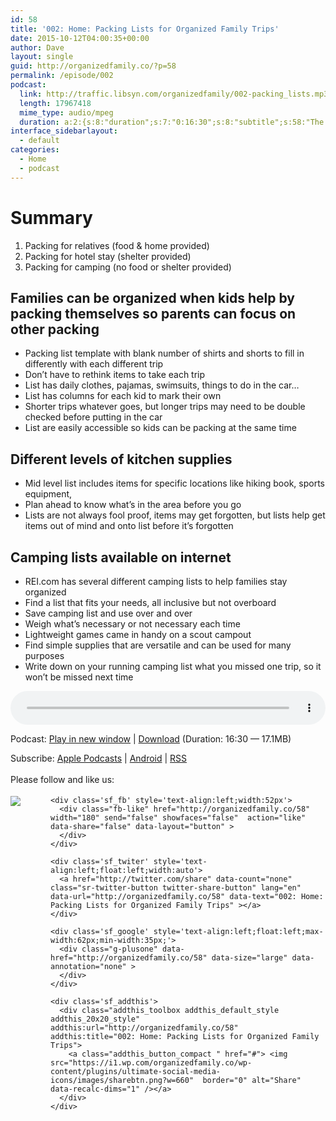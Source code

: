 ```yaml
---
id: 58
title: '002: Home: Packing Lists for Organized Family Trips'
date: 2015-10-12T04:00:35+00:00
author: Dave
layout: single
guid: http://organizedfamily.co/?p=58
permalink: /episode/002
podcast:
  link: http://traffic.libsyn.com/organizedfamily/002-packing_lists.mp3
  length: 17967418
  mime_type: audio/mpeg
  duration: a:2:{s:8:"duration";s:7:"0:16:30";s:8:"subtitle";s:58:"The Mitchells share how to pack for organized family trips";}
interface_sidebarlayout:
  - default
categories:
  - Home
  - podcast
---
```

# Summary

  1. Packing for relatives (food & home provided)
  2. Packing for hotel stay (shelter provided)
  3. Packing for camping (no food or shelter provided)

## Families can be organized when kids help by packing themselves so parents can focus on other packing

  * Packing list template with blank number of shirts and shorts to fill in differently with each different trip
  * Don’t have to rethink items to take each trip
  * List has daily clothes, pajamas, swimsuits, things to do in the car…
  * List has columns for each kid to mark their own
  * Shorter trips whatever goes, but longer trips may need to be double checked before putting in the car
  * List are easily accessible so kids can be packing at the same time

## Different levels of kitchen supplies

  * Mid level list includes items for specific locations like hiking book, sports equipment,
  * Plan ahead to know what’s in the area before you go
  * Lists are not always fool proof, items may get forgotten, but lists help get items out of mind and onto list before it’s forgotten

## Camping lists available on internet

  * REI.com has several different camping lists to help families stay organized
  * Find a list that fits your needs, all inclusive but not overboard
  * Save camping list and use over and over
  * Weigh what’s necessary or not necessary each time
  * Lightweight games came in handy on a scout campout
  * Find simple supplies that are versatile and can be used for many purposes
  * Write down on your running camping list what you missed one trip, so it won’t be missed next time

<div class="powerpress_player" id="powerpress_player_5323">
  <audio class="wp-audio-shortcode" id="audio-58-3" preload="none" style="width: 100%;" controls="controls"><source type="audio/mpeg" src="http://traffic.libsyn.com/organizedfamily/002-packing_lists.mp3?_=3" /><a href="http://traffic.libsyn.com/organizedfamily/002-packing_lists.mp3">http://traffic.libsyn.com/organizedfamily/002-packing_lists.mp3</a></audio>
</div>

<p class="powerpress_links powerpress_links_mp3">
  Podcast: <a href="http://traffic.libsyn.com/organizedfamily/002-packing_lists.mp3" class="powerpress_link_pinw" target="_blank" title="Play in new window" onclick="return powerpress_pinw('http://organizedfamily.co/?powerpress_pinw=58-podcast');" rel="nofollow">Play in new window</a> | <a href="http://traffic.libsyn.com/organizedfamily/002-packing_lists.mp3" class="powerpress_link_d" title="Download" rel="nofollow" download="002-packing_lists.mp3">Download</a> (Duration: 16:30 &#8212; 17.1MB)
</p>

<p class="powerpress_links powerpress_subscribe_links">
  Subscribe: <a href="https://itunes.apple.com/us/podcast/organized-family/id1047979605?mt=2&ls=1#episodeGuid=http%3A%2F%2Forganizedfamily.co%2F%3Fp%3D58" class="powerpress_link_subscribe powerpress_link_subscribe_itunes" title="Subscribe on Apple Podcasts" rel="nofollow">Apple Podcasts</a> | <a href="http://subscribeonandroid.com/organizedfamily.co/feed/podcast" class="powerpress_link_subscribe powerpress_link_subscribe_android" title="Subscribe on Android" rel="nofollow">Android</a> | <a href="http://organizedfamily.co/feed/podcast" class="powerpress_link_subscribe powerpress_link_subscribe_rss" title="Subscribe via RSS" rel="nofollow">RSS</a>
</p>

<div class='sfsi_Sicons' style='width: 100%; display: inline-block; vertical-align: middle; text-align:left'>
  <div style='margin:0px 8px 0px 0px; line-height: 24px'>
    <span>Please follow and like us:</span>
  </div>
  
  <div class='sfsi_socialwpr'>
    <div class='sf_subscrbe' style='text-align:left;float:left;width:64px'>
      <a href="http://www.specificfeeds.com/widget/emailsubscribe/MTc5ODgx/OA==/" target="_blank"><img src="https://i2.wp.com/organizedfamily.co/wp-content/plugins/ultimate-social-media-icons/images/follow_subscribe.png?w=660" data-recalc-dims="1" /></a>
    </div>
    
    <div class='sf_fb' style='text-align:left;width:52px'>
      <div class="fb-like" href="http://organizedfamily.co/58" width="180" send="false" showfaces="false"  action="like" data-share="false" data-layout="button" >
      </div>
    </div>
    
    <div class='sf_twiter' style='text-align:left;float:left;width:auto'>
      <a href="http://twitter.com/share" data-count="none" class="sr-twitter-button twitter-share-button" lang="en" data-url="http://organizedfamily.co/58" data-text="002: Home: Packing Lists for Organized Family Trips" ></a>
    </div>
    
    <div class='sf_google' style='text-align:left;float:left;max-width:62px;min-width:35px;'>
      <div class="g-plusone" data-href="http://organizedfamily.co/58" data-size="large" data-annotation="none" >
      </div>
    </div>
    
    <div class='sf_addthis'>
      <div class="addthis_toolbox addthis_default_style addthis_20x20_style" addthis:url="http://organizedfamily.co/58" addthis:title="002: Home: Packing Lists for Organized Family Trips">
        <a class="addthis_button_compact " href="#"> <img src="https://i1.wp.com/organizedfamily.co/wp-content/plugins/ultimate-social-media-icons/images/sharebtn.png?w=660"  border="0" alt="Share" data-recalc-dims="1" /></a>
      </div>
    </div>
  </div>
</div>